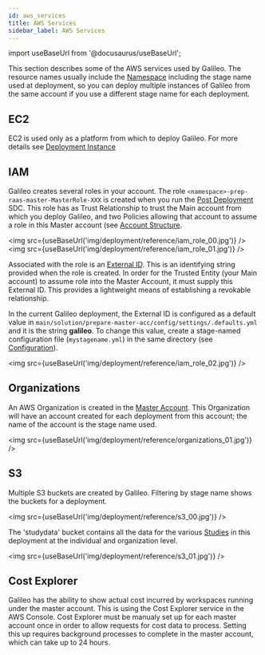 ```yaml
---
id: aws_services
title: AWS Services
sidebar_label: AWS Services
---
```

import useBaseUrl from '@docusaurus/useBaseUrl';

This section describes some of the AWS services used by Galileo. The
resource names usually include the [Namespace](/deployment/pre_deployment/configuration) including the stage name used at deployment, so you can
deploy multiple instances of Galileo from the same account if you use a
different stage name for each deployment.

EC2
---

EC2 is used only as a platform from which to deploy Galileo. For more details see [Deployment Instance](/deployment/pre_deployment/deployment_instance)

IAM
---

Galileo creates several roles in your account. The role
`<namespace>-prep-raas-master-MasterRole-XXX` is created when you run
the [Post Deployment](/deployment/post_deployment/index) SDC. This role has
as Trust Relationship to trust the Main account from which you deploy
Galileo, and two Policies allowing that account to assume a role in this
Master account (see [Account Structure](/deployment/reference/account_structure).

<img src={useBaseUrl('img/deployment/reference/iam_role_00.jpg')} />
<img src={useBaseUrl('img/deployment/reference/iam_role_01.jpg')} />

Associated with the role is an [External
ID](https://docs.aws.amazon.com/IAM/latest/UserGuide/id_roles_create_for-user_externalid.html).
This is an identifying string provided when the role is created. In
order for the Trusted Entity (your Main account) to assume role into the
Master Account, it must supply this External ID. This provides a
lightweight means of establishing a revokable relationship.

In the current Galileo deployment, the External ID is configured as a
default value in
`main/solution/prepare-master-acc/config/settings/.defaults.yml` and it
is the string **galileo**. To change this value, create a stage-named
configuration file (`mystagename.yml`) in the same directory (see [Configuration](/deployment/pre_deployment/configuration)).

<img src={useBaseUrl('img/deployment/reference/iam_role_02.jpg')} />

Organizations 
-------------

An AWS Organization is created in the [Master Account](/deployment/reference/account_structure). This
Organization will have an account created for each deployment from this
account; the name of the account is the stage name used.

<img src={useBaseUrl('img/deployment/reference/organizations_01.jpg')} />

S3 
------

Multiple S3 buckets are created by Galileo. Filtering by stage name
shows the buckets for a deployment.

<img src={useBaseUrl('img/deployment/reference/s3_00.jpg')} />

The \'studydata\' bucket contains all the data for the various [Studies](/user_guide/sidebar/common/studies/introduction) in this deployment at the
individual and organization level.

<img src={useBaseUrl('img/deployment/reference/s3_01.jpg')} />

Cost Explorer
----
Galileo has the ability to show actual cost incurred by workspaces running under the master account. This is using the Cost Explorer service in the AWS Console. 
Cost Explorer must be manualy set up for each master account once in order to allow requests for cost data to process. Setting this up requires background processes to complete in the master account, which can take up to 24 hours.